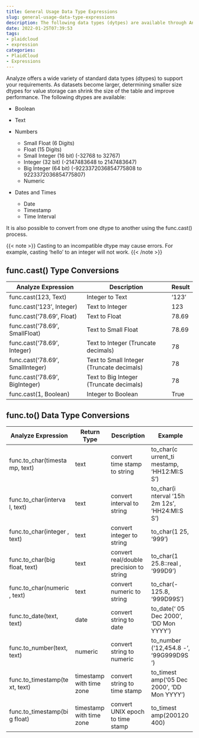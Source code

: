 ```yaml
---
title: General Usage Data Type Expressions
slug: general-usage-data-type-expressions
description: The following data types (dytpes) are available through Analyze to support your requirements
date: 2022-01-25T07:39:53
tags:
- plaidcloud
- expression
categories:
- PlaidCloud
- Expressions
---
```



Analyze offers a wide variety of standard data types (dtypes) to support your requirements. As datasets become larger, determining smaller size dtypes for value storage can shrink the size of the table and improve performance. The following dtypes are available: 


* Boolean
* Text
* Numbers


	+ Small Float (6 Digits)
	+ Float (15 Digits)
	+ Small Integer (16 bit) (-32768 to 32767)
	+ Integer (32 bit) (-2147483648 to 2147483647)
	+ Big Integer (64 bit) (-9223372036854775808 to 9223372036854775807)
	+ Numeric
* Dates and Times


	+ Date
	+ Timestamp
	+ Time Interval

It is also possible to convert from one dtype to another using the func.cast() process.

{{< note >}}
Casting to an incompatible dtype may cause errors. For example, casting ‘hello’ to an integer will not work.
{{< /note >}}

## func.cast() Type Conversions


| Analyze Expression | Description | Result |
|--------------------|-------------|--------|
| func.cast(123, Text) | Integer to Text | ‘123’ |
| func.cast(‘123’, Integer) | Text to Integer | 123 |
| func.cast(‘78.69’, Float) | Text to Float | 78.69 |
| func.cast(‘78.69’, SmallFloat) | Text to Small Float | 78.69 |
| func.cast(‘78.69’, Integer) | Text to Integer (Truncate decimals) | 78 |
| func.cast(‘78.69’, SmallInteger) | Text to Small Integer (Truncate decimals) | 78 |
| func.cast(‘78.69’, BigInteger) | Text to Big Integer (Truncate decimals) | 78 |
| func.cast(1, Boolean) | Integer to Boolean | True |

## func.to() Data Type Conversions




| Analyze Expression | Return Type | Description | Example |
|--------------------|-------------|-------------|---------|
| func.to_char(timesta mp, text) | text | convert time stamp to string | to_char(c urrent_ti mestamp, ‘HH12:MI:S S’) |
| func.to_char(interva l, text) | text | convert interval to string | to_char(i nterval ‘15h 2m 12s’, ‘HH24:MI:S S’) |
| func.to_char(integer , text) | text | convert integer to string | to_char(1 25, ‘999’) |
| func.to_char(big float, text) | text | convert real/double precision to string | to_char(1 25.8::real , ‘999D9’) |
| func.to_char(numeric , text) | text | convert numeric to string | to_char(- 125.8, ‘999D99S’) |
| func.to_date(text, text) | date | convert string to date | to_date(‘ 05 Dec 2000’, ‘DD Mon YYYY’) |
| func.to_number(text, text) | numeric | convert string to numeric | to_number (‘12,454.8 -‘, ‘99G999D9S ‘) |
| func.to_timestamp(te xt, text) | timestamp with time zone | convert string to time stamp | to_timest amp(‘05 Dec 2000’, ‘DD Mon YYYY’) |
| func.to_timestamp(bi g float) | timestamp with time zone | convert UNIX epoch to time stamp | to_timest amp(200120 400) |

